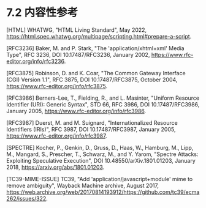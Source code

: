 # 7.2 内容性参考

[HTML] WHATWG, "HTML Living Standard", May 2022, <https://html.spec.whatwg.org/multipage/scripting.html#prepare-a-script>.

[RFC3236] Baker, M. and P. Stark, "The 'application/xhtml+xml' Media Type", RFC 3236, DOI 10.17487/RFC3236, January 2002, <https://www.rfc-editor.org/info/rfc3236>.

[RFC3875] Robinson, D. and K. Coar, "The Common Gateway Interface (CGI) Version 1.1", RFC 3875, DOI 10.17487/RFC3875, October 2004, <https://www.rfc-editor.org/info/rfc3875>.

[RFC3986] Berners-Lee, T., Fielding, R., and L. Masinter, "Uniform Resource Identifier (URI): Generic Syntax", STD 66, RFC 3986, DOI 10.17487/RFC3986, January 2005, <https://www.rfc-editor.org/info/rfc3986>.

[RFC3987] Duerst, M. and M. Suignard, "Internationalized Resource Identifiers (IRIs)", RFC 3987, DOI 10.17487/RFC3987, January 2005, <https://www.rfc-editor.org/info/rfc3987>.

[SPECTRE] Kocher, P., Genkin, D., Gruss, D., Haas, W., Hamburg, M., Lipp, M., Mangard, S., Prescher, T., Schwarz, M., and Y. Yarom, "Spectre Attacks: Exploiting Speculative Execution", DOI 10.48550/arXiv.1801.01203, January 2018, <https://arxiv.org/abs/1801.01203>.

[TC39-MIME-ISSUE] TC39, "Add 'application/javascript+module' mime to remove ambiguity", Wayback Machine archive, August 2017, <https://web.archive.org/web/20170814193912/https://github.com/tc39/ecma262/issues/322>.